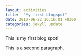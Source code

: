 ```yaml
---
layout: activities
title:  "My first blogspot"
date: 2017-06-22 16:16:01 +0300
categories: jekyll update
---
```


This is my first blog spot!

This is a second paragraph.

